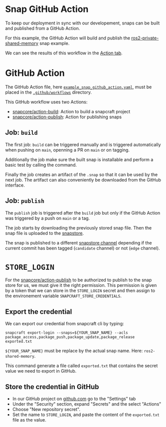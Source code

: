 # Snap GitHub Action

To keep our deployment in sync with our developement, snaps can be built and published from a GitHub Action.

For this example, the GitHub Action will build and publish the [ros2-private-shared-memory](../shared_memory_foxy_core20/private-shared-memory/snap/snapcraft.yaml) snap example.

We can see the results of this workflow in the [Action tab](https://github.com/ubuntu-robotics/ros-snaps-examples/actions/workflows/example_snap_github_action.yaml).

# GitHub Action
The GitHub Action file, here [`example_snap_github_action.yaml`](../.github/workflows/example_snap_github_action.yaml), must be placed in the [`.github/workflows`](../.github/workflows/) directory.

This GitHub workflow uses two Actions:
- [snapcore/action-build](https://github.com/snapcore/action-build): Action to build a snapcraft project
- [snapcore/action-publish](https://github.com/snapcore/action-publish): Action for publishing snaps

## Job: `build`

The first job: `build` can be triggered manually and is triggered automatically when pushing on `main`, openning a PR on `main` or on tagging.

Additionally the job make sure the built snap is installable and perform a basic test by calling the command.

Finally the job creates an artifact of the `.snap` so that it can be used by the next job. The artifact can also conveniently be downloaded from the GitHub interface.

## Job: `publish`

The `publish` job is triggered after the `build` job but only if the GitHub Action was triggered by a push on `main` or a tag.

The job starts by downloading the previously stored snap file.
Then the snap file is uploaded to the [snapstore](https://snapcraft.io/ros2-shared-memory).

The snap is published to a different [snapstore channel](https://snapcraft.io/docs/channels) depending if the current commit has been tagged (`candidate` channel) or not (`edge` channel).

# `STORE_LOGIN`

For the [snapcore/action-publish](https://github.com/snapcore/action-publish) to be authorized to publish to the snap store for us, we must give it the right permission.
This permission is given by a token that we can store in the `STORE_LOGIN` secret and then assign to the environement variable `SNAPCRAFT_STORE_CREDENTIALS`.

## Export the credential
We can export our credential from snapcraft cli by typing:

`snapcraft export-login --snaps=${YOUR_SNAP_NAME} --acls package_access,package_push,package_update,package_release exported.txt`

`${YOUR_SNAP_NAME}` must be replace by the actual snap name. Here: `ros2-shared-memory`.

This command generate a file called `exported.txt` that contains the secret value we need to export in GitHub.

## Store the credential in GitHub
- In our GitHub project on [github.com](github.com) go to the "Settings" tab
- Under the "Security" section, expand "Secrets" and the select "Actions"
- Choose "New repository secret".
- Set the name to `STORE_LOGIN`, and paste the content of the `exported.txt` file as the value.
